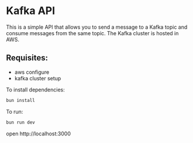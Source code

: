 # Kafka API

This is a simple API that allows you to send a message to a Kafka topic and consume messages from the same topic. The Kafka cluster is hosted in AWS.

## Requisites:
- aws configure
- kafka cluster setup

To install dependencies:
```sh
bun install
```

To run:
```sh
bun run dev
```

open http://localhost:3000
